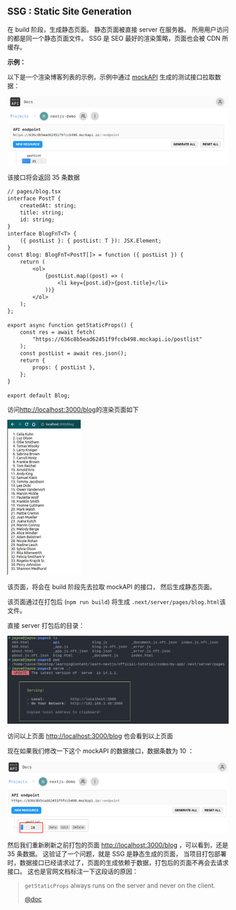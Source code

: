 ## SSG : Static Site Generation

在 build 阶段，生成静态页面。 静态页面被直接 server 在服务器。 所用用户访问的都是同一个静态页面文件。
SSG 是 SEO 最好的渲染策略，页面也会被 CDN 所缓存。

**示例：**

以下是一个渲染博客列表的示例，示例中通过 [mockAPI](https://mockapi.io/) 生成的测试接口拉取数据：

![image-20221115111144564](./不同的渲染策略.assets/image-20221115111144564.png)

该接口将会返回 35 条数据

```tsx
// pages/blog.tsx
interface PostT {
    createdAt: string;
    title: string;
    id: string;
}
interface BlogFnT<T> {
    ({ postList }: { postList: T }): JSX.Element;
}
const Blog: BlogFnT<PostT[]> = function ({ postList }) {
    return (
        <ol>
            {postList.map((post) => (
                <li key={post.id}>{post.title}</li>
            ))}
        </ol>
    );
};

export async function getStaticProps() {
    const res = await fetch(
        "https://636c8b5ead62451f9fccb498.mockapi.io/postlist"
    );
    const postList = await res.json();
    return {
        props: { postList },
    };
}

export default Blog;
```

访问[http://localhost:3000/blog](#)的渲染页面如下

<img src="./不同的渲染策略.assets/image-20221115111325065.png" alt="image-20221115111325065" style="zoom:50%;" />

该页面，将会在 build 阶段先去拉取 mockAPI 的接口， 然后生成静态页面。

该页面通过在打包后 (`npm run build`) 将生成 `.next/server/pages/blog.html`该文件。

直接 server 打包后的目录：

![image-20221115112155492](./不同的渲染策略.assets/image-20221115112155492.png)

访问以上页面 [http://localhost:3000/blog](#) 也会看到以上页面

现在如果我们修改一下这个 mockAPI 的数据接口，数据条数为 10 ：

![image-20221115112510899](./不同的渲染策略.assets/image-20221115112510899.png)

然后我们重新刷新之前打包的页面 [http://localhost:3000/blog](#) ，可以看到，还是 35 条数据。 这验证了一个问题，就是 SSG 是静态生成的页面， 当项目打包部署时，数据接口已经请求过了，页面的生成依赖于数据，打包后的页面不再会去请求接口。 这也是官网文档标注一下这段话的原因：

> `getStaticProps` always runs on the server and never on the client.
>
> [@doc](https://nextjs.org/docs/basic-features/data-fetching/get-static-props#when-does-getstaticprops-run)
